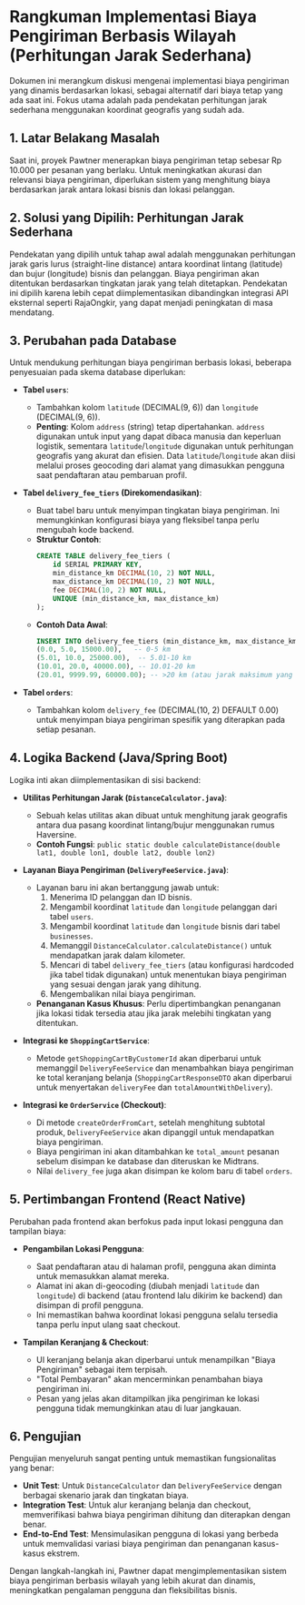 # Rangkuman Implementasi Biaya Pengiriman Berbasis Wilayah (Perhitungan Jarak Sederhana)

Dokumen ini merangkum diskusi mengenai implementasi biaya pengiriman yang dinamis berdasarkan lokasi, sebagai alternatif dari biaya tetap yang ada saat ini. Fokus utama adalah pada pendekatan perhitungan jarak sederhana menggunakan koordinat geografis yang sudah ada.

## 1. Latar Belakang Masalah

Saat ini, proyek Pawtner menerapkan biaya pengiriman tetap sebesar Rp 10.000 per pesanan yang berlaku. Untuk meningkatkan akurasi dan relevansi biaya pengiriman, diperlukan sistem yang menghitung biaya berdasarkan jarak antara lokasi bisnis dan lokasi pelanggan.

## 2. Solusi yang Dipilih: Perhitungan Jarak Sederhana

Pendekatan yang dipilih untuk tahap awal adalah menggunakan perhitungan jarak garis lurus (straight-line distance) antara koordinat lintang (latitude) dan bujur (longitude) bisnis dan pelanggan. Biaya pengiriman akan ditentukan berdasarkan tingkatan jarak yang telah ditetapkan. Pendekatan ini dipilih karena lebih cepat diimplementasikan dibandingkan integrasi API eksternal seperti RajaOngkir, yang dapat menjadi peningkatan di masa mendatang.

## 3. Perubahan pada Database

Untuk mendukung perhitungan biaya pengiriman berbasis lokasi, beberapa penyesuaian pada skema database diperlukan:

*   **Tabel `users`**:
    *   Tambahkan kolom `latitude` (DECIMAL(9, 6)) dan `longitude` (DECIMAL(9, 6)).
    *   **Penting**: Kolom `address` (string) tetap dipertahankan. `address` digunakan untuk input yang dapat dibaca manusia dan keperluan logistik, sementara `latitude`/`longitude` digunakan untuk perhitungan geografis yang akurat dan efisien. Data `latitude`/`longitude` akan diisi melalui proses geocoding dari alamat yang dimasukkan pengguna saat pendaftaran atau pembaruan profil.

*   **Tabel `delivery_fee_tiers` (Direkomendasikan)**:
    *   Buat tabel baru untuk menyimpan tingkatan biaya pengiriman. Ini memungkinkan konfigurasi biaya yang fleksibel tanpa perlu mengubah kode backend.
    *   **Struktur Contoh**:
        ```sql
        CREATE TABLE delivery_fee_tiers (
            id SERIAL PRIMARY KEY,
            min_distance_km DECIMAL(10, 2) NOT NULL,
            max_distance_km DECIMAL(10, 2) NOT NULL,
            fee DECIMAL(10, 2) NOT NULL,
            UNIQUE (min_distance_km, max_distance_km)
        );
        ```
    *   **Contoh Data Awal**:
        ```sql
        INSERT INTO delivery_fee_tiers (min_distance_km, max_distance_km, fee) VALUES
        (0.0, 5.0, 15000.00),   -- 0-5 km
        (5.01, 10.0, 25000.00),  -- 5.01-10 km
        (10.01, 20.0, 40000.00), -- 10.01-20 km
        (20.01, 9999.99, 60000.00); -- >20 km (atau jarak maksimum yang masuk akal)
        ```

*   **Tabel `orders`**:
    *   Tambahkan kolom `delivery_fee` (DECIMAL(10, 2) DEFAULT 0.00) untuk menyimpan biaya pengiriman spesifik yang diterapkan pada setiap pesanan.

## 4. Logika Backend (Java/Spring Boot)

Logika inti akan diimplementasikan di sisi backend:

*   **Utilitas Perhitungan Jarak (`DistanceCalculator.java`)**:
    *   Sebuah kelas utilitas akan dibuat untuk menghitung jarak geografis antara dua pasang koordinat lintang/bujur menggunakan rumus Haversine.
    *   **Contoh Fungsi**: `public static double calculateDistance(double lat1, double lon1, double lat2, double lon2)`

*   **Layanan Biaya Pengiriman (`DeliveryFeeService.java`)**:
    *   Layanan baru ini akan bertanggung jawab untuk:
        1.  Menerima ID pelanggan dan ID bisnis.
        2.  Mengambil koordinat `latitude` dan `longitude` pelanggan dari tabel `users`.
        3.  Mengambil koordinat `latitude` dan `longitude` bisnis dari tabel `businesses`.
        4.  Memanggil `DistanceCalculator.calculateDistance()` untuk mendapatkan jarak dalam kilometer.
        5.  Mencari di tabel `delivery_fee_tiers` (atau konfigurasi hardcoded jika tabel tidak digunakan) untuk menentukan biaya pengiriman yang sesuai dengan jarak yang dihitung.
        6.  Mengembalikan nilai biaya pengiriman.
    *   **Penanganan Kasus Khusus**: Perlu dipertimbangkan penanganan jika lokasi tidak tersedia atau jika jarak melebihi tingkatan yang ditentukan.

*   **Integrasi ke `ShoppingCartService`**:
    *   Metode `getShoppingCartByCustomerId` akan diperbarui untuk memanggil `DeliveryFeeService` dan menambahkan biaya pengiriman ke total keranjang belanja (`ShoppingCartResponseDTO` akan diperbarui untuk menyertakan `deliveryFee` dan `totalAmountWithDelivery`).

*   **Integrasi ke `OrderService` (Checkout)**:
    *   Di metode `createOrderFromCart`, setelah menghitung subtotal produk, `DeliveryFeeService` akan dipanggil untuk mendapatkan biaya pengiriman.
    *   Biaya pengiriman ini akan ditambahkan ke `total_amount` pesanan sebelum disimpan ke database dan diteruskan ke Midtrans.
    *   Nilai `delivery_fee` juga akan disimpan ke kolom baru di tabel `orders`.

## 5. Pertimbangan Frontend (React Native)

Perubahan pada frontend akan berfokus pada input lokasi pengguna dan tampilan biaya:

*   **Pengambilan Lokasi Pengguna**:
    *   Saat pendaftaran atau di halaman profil, pengguna akan diminta untuk memasukkan alamat mereka.
    *   Alamat ini akan di-geocoding (diubah menjadi `latitude` dan `longitude`) di backend (atau frontend lalu dikirim ke backend) dan disimpan di profil pengguna.
    *   Ini memastikan bahwa koordinat lokasi pengguna selalu tersedia tanpa perlu input ulang saat checkout.

*   **Tampilan Keranjang & Checkout**:
    *   UI keranjang belanja akan diperbarui untuk menampilkan "Biaya Pengiriman" sebagai item terpisah.
    *   "Total Pembayaran" akan mencerminkan penambahan biaya pengiriman ini.
    *   Pesan yang jelas akan ditampilkan jika pengiriman ke lokasi pengguna tidak memungkinkan atau di luar jangkauan.

## 6. Pengujian

Pengujian menyeluruh sangat penting untuk memastikan fungsionalitas yang benar:

*   **Unit Test**: Untuk `DistanceCalculator` dan `DeliveryFeeService` dengan berbagai skenario jarak dan tingkatan biaya.
*   **Integration Test**: Untuk alur keranjang belanja dan checkout, memverifikasi bahwa biaya pengiriman dihitung dan diterapkan dengan benar.
*   **End-to-End Test**: Mensimulasikan pengguna di lokasi yang berbeda untuk memvalidasi variasi biaya pengiriman dan penanganan kasus-kasus ekstrem.

Dengan langkah-langkah ini, Pawtner dapat mengimplementasikan sistem biaya pengiriman berbasis wilayah yang lebih akurat dan dinamis, meningkatkan pengalaman pengguna dan fleksibilitas bisnis.
